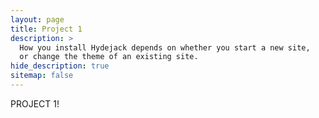 ```yaml
---
layout: page
title: Project 1
description: >
  How you install Hydejack depends on whether you start a new site,
  or change the theme of an existing site.
hide_description: true
sitemap: false
---
```


PROJECT 1!